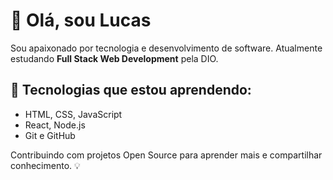 # 👋 Olá, sou Lucas

Sou apaixonado por tecnologia e desenvolvimento de software. Atualmente estudando **Full Stack Web Development** pela DIO.

## 🚀 Tecnologias que estou aprendendo:
- HTML, CSS, JavaScript
- React, Node.js
- Git e GitHub

Contribuindo com projetos Open Source para aprender mais e compartilhar conhecimento. 💡
